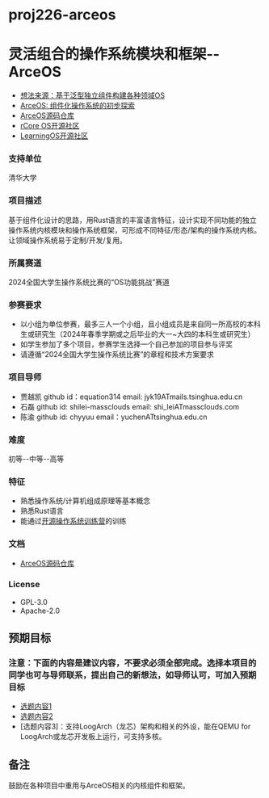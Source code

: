 # proj226-arceos
# 灵活组合的操作系统模块和框架--ArceOS
- [想法来源：基于泛型独立组件构建各种领域OS](https://github.com/chyyuu/thoughts/blob/main/tangram-oskits.md)
- [ArceOS: 组件化操作系统的初步探索](https://learningos.github.io/os-lectures/oslabs/biglabs.html#2)
- [ArceOS源码仓库](https://github.com/rcore-os/arceos)
- [rCore OS开源社区](https://github.com/rcore-os/)
- [LearningOS开源社区](https://github.com/learningos)

### 支持单位 
清华大学

### 项目描述
基于组件化设计的思路，用Rust语言的丰富语言特征，设计实现不同功能的独立操作系统内核模块和操作系统框架，可形成不同特征/形态/架构的操作系统内核。让领域操作系统易于定制/开发/复用。

### 所属赛道
2024全国大学生操作系统比赛的“OS功能挑战”赛道

### 参赛要求

- 以小组为单位参赛，最多三人一个小组，且小组成员是来自同一所高校的本科生或研究生（2024年春季学期或之后毕业的大一~大四的本科生或研究生）
- 如学生参加了多个项目，参赛学生选择一个自己参加的项目参与评奖
- 请遵循“2024全国大学生操作系统比赛”的章程和技术方案要求

### 项目导师

- 贾越凯 github id：equation314 email: jyk19ATmails.tsinghua.edu.cn
- 石磊 github id: shilei-massclouds email: shi_leiATmassclouds.com
- 陈渝 github id: chyyuu   email：yuchenATtsinghua.edu.cn


### 难度

初等--中等--高等

### 特征

- 熟悉操作系统/计算机组成原理等基本概念
- 熟悉Rust语言
- 能通过[开源操作系统训练营](https://github.com/learningos)的训练



### 文档

- [ArceOS源码仓库](https://github.com/rcore-os/arceos)

### License

- GPL-3.0 
- Apache-2.0



## 预期目标

### 注意：下面的内容是建议内容，不要求必须全部完成。选择本项目的同学也可与导师联系，提出自己的新想法，如导师认可，可加入预期目标

- [选题内容1](https://learningos.github.io/os-lectures/oslabs/biglabs.html#15)
- [选题内容2](https://learningos.github.io/os-lectures/oslabs/biglabs.html#16)
- [选题内容3]：支持LoogArch（龙芯）架构和相关的外设，能在QEMU for LoogArch或龙芯开发板上运行，可支持多核。

## 备注

鼓励在各种项目中重用与ArceOS相关的内核组件和框架。
